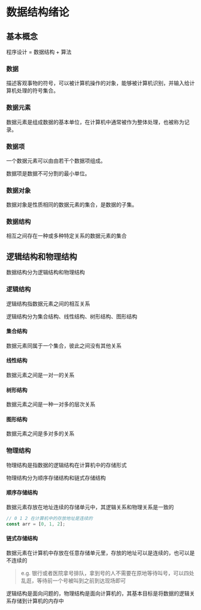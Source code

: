 # 数据结构绪论

## 基本概念

程序设计 = 数据结构 + 算法

### 数据

描述客观事物的符号，可以被计算机操作的对象，能够被计算机识别，并输入给计算机处理的符号集合。

### 数据元素

数据元素是组成数据的基本单位，在计算机中通常被作为整体处理，也被称为记录。

### 数据项

一个数据元素可以由由若干个数据项组成。

数据项是数据不可分割的最小单位。

### 数据对象

数据对象是性质相同的数据元素的集合，是数据的子集。

### 数据结构

相互之间存在一种或多种特定关系的数据元素的集合


## 逻辑结构和物理结构

数据结构分为逻辑结构和物理结构

### 逻辑结构

逻辑结构指数据元素之间的相互关系

逻辑结构分为集合结构、线性结构、树形结构、图形结构

#### 集合结构

数据元素同属于一个集合，彼此之间没有其他关系

#### 线性结构

数据元素之间是一对一的关系

#### 树形结构

数据元素之间是一种一对多的层次关系

#### 图形结构

数据元素之间是多对多的关系

### 物理结构

物理结构是指数据的逻辑结构在计算机中的存储形式

物理结构分为顺序存储结构和链式存储结构

#### 顺序存储结构

数据元素存放在地址连续的存储单元中，其逻辑关系和物理关系是一致的

```javascript
// 0 1 2 在计算机中的存放地址是连续的
const arr = [0, 1, 2];
```

#### 链式存储结构

数据元素在计算机中存放在任意存储单元里，存放的地址可以是连续的，也可以是不连续的

> e.g. 银行或者医院拿号排队，拿到号的人不需要在原地等待叫号，可以四处乱逛，等待前一个号被叫到之前到达现场即可

逻辑结构是面向问题的，物理结构是面向计算机的，其基本目标是将数据的逻辑关系存储到计算机的内存中
